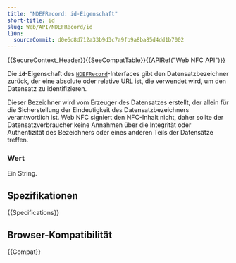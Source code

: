 ```yaml
---
title: "NDEFRecord: id-Eigenschaft"
short-title: id
slug: Web/API/NDEFRecord/id
l10n:
  sourceCommit: d0e6d8d712a33b9d3c7a9fb9a8ba85d4dd1b7002
---
```


{{SecureContext_Header}}{{SeeCompatTable}}{{APIRef("Web NFC API")}}

Die **`id`**-Eigenschaft des
[`NDEFRecord`](/de/docs/Web/API/NDEFRecord)-Interfaces gibt den Datensatzbezeichner zurück, der eine
absolute oder relative URL ist, die verwendet wird, um den Datensatz zu identifizieren.

Dieser Bezeichner wird vom Erzeuger des Datensatzes erstellt, der allein für die Sicherstellung der Eindeutigkeit des Datensatzbezeichners verantwortlich ist. Web NFC signiert den NFC-Inhalt nicht, daher sollte der Datensatzverbraucher keine Annahmen über die Integrität oder Authentizität des Bezeichners oder eines anderen Teils der Datensätze treffen.

### Wert

Ein String.

## Spezifikationen

{{Specifications}}

## Browser-Kompatibilität

{{Compat}}
